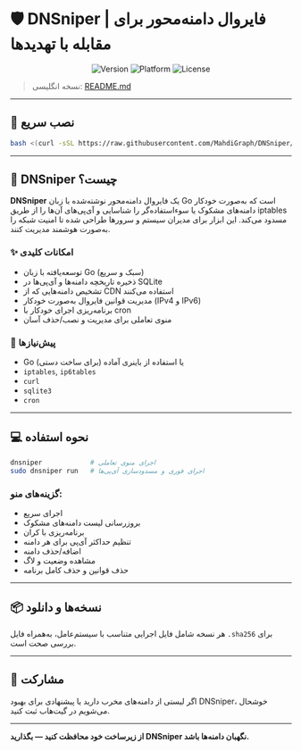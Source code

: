 
# 🛡️ DNSniper | فایروال دامنه‌محور برای مقابله با تهدیدها

<p align="center">
  <img src="https://img.shields.io/badge/Version-1.3.6--beta.1-brightgreen?logo=go&logoColor=white" alt="Version">
  <img src="https://img.shields.io/badge/Platform-Linux-blue?logo=linux&logoColor=white" alt="Platform">
  <img src="https://img.shields.io/badge/License-MIT-success?logo=opensourceinitiative&logoColor=white" alt="License">
</p>

> نسخه انگلیسی: [README.md](README.md)

---

## 🚀 نصب سریع

```bash
bash <(curl -sSL https://raw.githubusercontent.com/MahdiGraph/DNSniper/main/scripts/installer.sh)
````

---

## 📖 DNSniper چیست؟

**DNSniper** یک فایروال دامنه‌محور نوشته‌شده با زبان Go است که به‌صورت خودکار دامنه‌های مشکوک یا سوء‌استفاده‌گر را شناسایی و آی‌پی‌های آن‌ها را از طریق iptables مسدود می‌کند. این ابزار برای مدیران سیستم و سرورها طراحی شده تا امنیت شبکه را به‌صورت هوشمند مدیریت کنند.

### ✨ امکانات کلیدی

* توسعه‌یافته با زبان Go (سبک و سریع)
* ذخیره تاریخچه دامنه‌ها و آی‌پی‌ها در SQLite
* تشخیص دامنه‌هایی که از CDN استفاده می‌کنند
* مدیریت قوانین فایروال به‌صورت خودکار (IPv4 و IPv6)
* برنامه‌ریزی اجرای خودکار با cron
* منوی تعاملی برای مدیریت و نصب/حذف آسان

### 🧰 پیش‌نیازها

* Go (برای ساخت دستی) یا استفاده از باینری آماده
* `iptables`, `ip6tables`
* `curl`
* `sqlite3`
* `cron`

---

## 💻 نحوه استفاده

```bash
dnsniper            # اجرای منوی تعاملی
sudo dnsniper run   # اجرای فوری و مسدودسازی آی‌پی‌ها
```

### گزینه‌های منو:

* اجرای سریع
* بروزرسانی لیست دامنه‌های مشکوک
* برنامه‌ریزی با کران
* تنظیم حداکثر آی‌پی برای هر دامنه
* اضافه/حذف دامنه
* مشاهده وضعیت و لاگ
* حذف قوانین و حذف کامل برنامه

---

## 📦 نسخه‌ها و دانلود

هر نسخه شامل فایل اجرایی متناسب با سیستم‌عامل، به‌همراه فایل `.sha256` برای بررسی صحت است.

---

## 💬 مشارکت

اگر لیستی از دامنه‌های مخرب دارید یا پیشنهادی برای بهبود DNSniper، خوشحال می‌شویم در گیت‌هاب ثبت کنید.

---

**از زیرساخت خود محافظت کنید — بگذارید DNSniper نگهبان دامنه‌ها باشد.**
